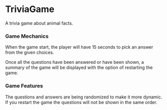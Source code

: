 # TriviaGame
A trivia game about animal facts.

### Game Mechanics
When the game start, the player will have 15 seconds to pick an answer from the given choices.

Once all the questions have been answered or have been shown, a summary of the game will be displayed with the option of restarting the game.

### Game Features
The questions and answers are being randomized to make it more dynamic. If you restart the game the questions will not be shown in the same order.
